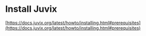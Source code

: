 # Install Juvix

[https://docs.juvix.org/latest/howto/installing.html#prerequisites](https://docs.juvix.org/latest/howto/installing.html#prerequisites)
